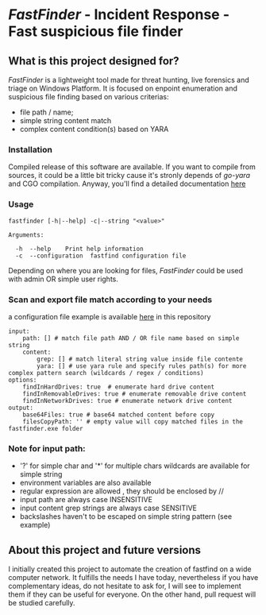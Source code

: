 # _FastFinder_ - Incident Response - Fast suspicious file finder

## What is this project designed for?
_FastFinder_ is a lightweight tool made for threat hunting, live forensics and triage on Windows Platform. It is 
focused on enpoint enumeration and suspicious file finding based on various criterias:
* file path / name;
* simple string content match
* complex content condition(s) based on YARA

### Installation 
Compiled release of this software are available. If you want to compile 
from sources, it could be a little bit tricky cause it's stronly depends of 
_go-yara_ and CGO compilation. Anyway, you'll find a detailed documentation [here](README.windows-compilation.md)

### Usage 
```
fastfinder [-h|--help] -c|--string "<value>"

Arguments:

  -h  --help    Print help information
  -c  --configuration  fastfind configuration file
``` 

Depending on where you are looking for files, _FastFinder_ could be used with admin OR simple user rights. 

### Scan and export file match according to your needs
a configuration file example is available [here](configuration.yaml.example) in this repository
``` 
input:
    path: [] # match file path AND / OR file name based on simple string 
    content:
        grep: [] # match literal string value inside file contente
        yara: [] # use yara rule and specify rules path(s) for more complex pattern search (wildcards / regex / conditions) 
options:
    findInHardDrives: true	# enumerate hard drive content
    findInRemovableDrives: true # enumerate removable drive content 
    findInNetworkDrives: true # enumerate network drive content
output:
    base64Files: true # base64 matched content before copy
    filesCopyPath: '' # empty value will copy matched files in the fastfinder.exe folder
``` 
### Note for input path:
* '?' for simple char and '\*' for multiple chars wildcards are available for simple string
* environment variables are also available
* regular expression are allowed , they should be enclosed by /<regex>/
* input path are always case INSENSITIVE
* input content grep strings are always case SENSITIVE
* backslashes haven't to be escaped on simple string pattern (see example) 

## About this project and future versions
I initially created this project to automate the creation of fastfind on a wide computer network. 
It fulfills the needs I have today, nevertheless if you have complementary ideas, do not hesitate 
to ask for, I will see to implement them if they can be useful for everyone.
On the other hand, pull request will be studied carefully.

